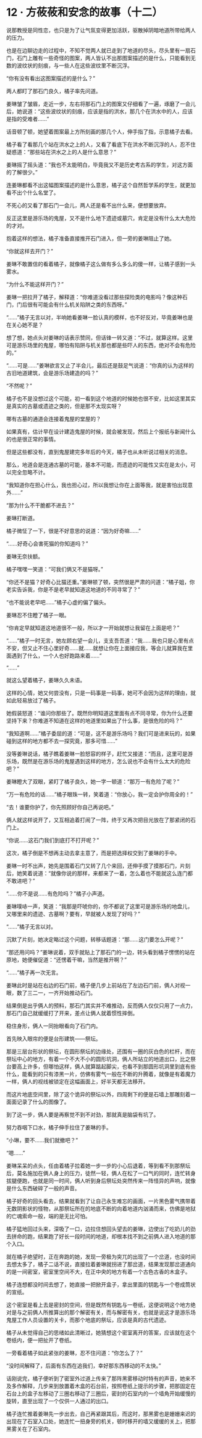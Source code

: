<link rel="stylesheet" href="../styles/text.css"/>
<h1>12 · 方莜莜和安念的故事（十二）</h1>

说那教授是同性恋，也只是为了让气氛变得更加活跃，驱散掉阴暗地道所带给两人的压力。

也是在边聊边走的过程中，不知不觉两人就已走到了地道的尽头，尽头里有一扇石门，石门上雕有一些奇怪的图案，两人皆认不出那图案描述的是什么，只能看到无数的波纹状的刻痕，与一些人在这些波纹里不断沉浮。

“你有没有看出这图案描述的是什么？”

两人都盯了那石门良久，橘子率先问道。

姜琳皱了皱眉，走近一步，左右将那石门上的图案又仔细看了一遍，琢磨了一会儿后，她说道：“这些波纹状的刻痕，应该是指的洪水，那几个在洪水中的人，应该是指的受难者……”

话音顿了顿，她望着图案最上方所刻画的那几个人，伸手指了指，示意橘子去看。

橘子看了看那几个站在洪水之上的人，又看了看底下在洪水不断沉浮的人，忍不住疑惑道：“那些站在洪水之上的人是什么意思？”

姜琳摇了摇头道：“我也不太能明白，毕竟我又不是历史考古系的学生，对这方面的了解很少。”

连姜琳都看不出这幅图案描述的是什么意思，橘子这个自然哲学系的学生，就更加看不出个什么名堂了。

不死心的又看了那石门一会儿，两人还是看不出什么来，便想要放弃。

反正这里是游乐场的鬼屋，又不是什么地下遗迹或墓穴，肯定是没有什么太大危险的才对。

抱着这样的想法，橘子准备直接推开石门进入，但一旁的姜琳阻止了她。

“你就这样去开门？”

姜琳不敢置信的看着橘子，就像橘子这么做有多么多么的傻一样，让橘子感到一头雾水。

“为什么不能这样开门？”

姜琳一把拉开了橘子，解释道：“你难道没看过那些探险类的电影吗？像这种石门，门后很有可能会有什么机关陷阱之类的东西呀。”

“……”橘子无言以对，半响她看姜琳一脸认真的模样，也不好反对，毕竟姜琳也是在关心她不是？

想了想，她点头对姜琳的话表示赞同，但话锋一转又道：“不过，就算这样。这里可是游乐场里的鬼屋，哪怕有陷阱与机关那也都是些吓人的东西，绝对不会有危险的。”

“……可是……”姜琳欲言又止了半会儿，最后还是鼓足气说道：“你真的认为这样的古旧地道建筑，会是游乐场建造的吗？”

“不然呢？”

橘子也不是没想过这个可能，初一看到这个地道的时候她也很不安，比如这里其实是真实的古墓或遗迹之类的，但是那不太现实呀？

哪有古墓的通道会连接着鬼屋的堂屋的？

如果真有，估计早在设计建造鬼屋的时候，就会被发现，然后上个报纸与新闻什么的也是很正常的事情。

但是这些都没有，直到鬼屋建完多年后的今天，橘子也从未听说过相关的消息。

那么，地道会是连通古墓的可能，基本不可能，而遗迹的可能性又实在是太小，可以完全忽略不计。

“我知道你在担心什么，我也担心过，所以我想让你在上面等我，就是害怕出现意外……”

“那为什么不干脆都不进去？”

姜琳打断道。

橘子微怔了一下，很是不好意思的说道：“因为好奇嘛……”

“……好奇心会害死猫的你知道吗？”

姜琳无奈扶额。

橘子嘿嘿一笑道：“可我们俩又不是猫呀。”

“你还不是猫？好奇心比猫还重。”姜琳顿了顿，突然很是严肃的问道：“橘子姐，你老实告诉我，你是不是老早就知道这地道的不同寻常了？”

“也不能说老早吧……”橘子心虚的偏了偏头。

姜琳忍不住瞪了橘子一眼。

“你肯定早就知道这地道很不一般，所以才一开始就想让我留在上面是吧？”

“……”橘子一时无言，她左顾右望一会儿，支支吾吾道：“我……我也只是心里有点不安，但又止不住心里好奇……就……就想让你在上面接应我，等会儿就算我在里面遇到了什么，一个人也好跑路来着……”

“……”

就这么望着橘子，姜琳久久未语。

这样的心情，她又何尝没有，只是一码事是一码事，她可不会因为这样的理由，就如此轻易放过了橘子。

她假装怒道：“谁问你那些了。既然你明知道这里面有点不同寻常，你为什么还要坚持下来？你难道不知道在这样的地道里如果出了什么事，是很危险的吗？”

“我知道啊……”橘子委屈的道：“可是，这不是游乐场吗？我们可是进来玩的，如果碰到这样的地方都不去一探究竟，那多可惜……”

没等姜琳说话，橘子瞧着姜琳一脸怒容的样子，赶忙又接道：“而且，这里可是游乐场，既然是在游乐场的鬼屋遇到这样的地方，怎么说也不会有什么太大的危险吧？”

姜琳瞪大了双眼，紧盯了橘子良久，她一字一顿道：“那万一有危险了呢？”

“万一有危险的话……”橘子眼珠一转，笑着道：“你放心，我一定会护你周全的！”

“去！谁要你护了，你先照顾好你自己再说吧。”

俩人就这样说开了，又互相追着打闹了一阵，终于又再次把目光放在了那紧闭的石门上。

“你说……这石门我们到底打不打开呢？”

这次，橘子倒是不想再主动去拿主意了，而是把选择权交到了姜琳的手中。

姜琳一时不出声，她先是围着石门又转了几个来回，还伸手摸了摸那石门，片刻后，她笑着说道：“就像你说的那样，来都来了一着，怎么着也不能就这么连门都不敢进吧？”

“……你不是说……有危险吗？”橘子小声道。

姜琳噗哧一声，笑道：“我那是吓唬你的，你不都说了这里可是游乐场的地盘儿，又哪里来的遗迹、古墓啊？要有，早就被人发现了好吗？”

“……”橘子无言以对。

沉默了片刻，她决定略过这个问题，转移话题道：“那……这门要怎么开呢？”

“那还用问吗？”姜琳说着，双手就贴上了那石门的一边，转头看到橘子愣愣的站在原地，她便催促道：“还愣着干嘛，当然是推开啊？”

“……”橘子再一次无言。

姜琳此时是站在右边的石门前，橘子便几步上前站在了左边石门前，俩人对视一眼，数了三二一，一齐开始推动石门。

结果倒是出乎俩人的预料，那石门其实并不难推动，反而俩人仅仅只用了一点力，那石门自己就缓缓打了开来，差点让俩人就着惯性摔倒。

稳住身形，俩人一同抬眼看向了石门内。

首先映入眼帘的便是台形建筑——祭坛。

那是三层台形状的祭坛，在圆形祭坛的边缘处，还围有一圈的灰白色的栏杆，而在祭坛中心的地方，有着一个不大不小的圆形坑洞，俩人所站立的地道出口，比之祭台要高上许多，但哪怕这样，俩人就算踮起脚尖，也看不到那圆形坑洞里到底有些什么，能看到的只有漆黑一片，仿佛有雾气一般在不断的升腾着，就像是有着魔力一样，俩人的视线被锁定在这幅画面上，好半天都无法移开。

而这片地底空间里，除了这个诡异的祭坛以外，四周剩下的便是石墙上那雕刻着一面面记录了什么的图像了。

到了这一步，俩人要是再察觉不到不对劲，那就真是脑袋有坑了。

努力吞咽下口水，橘子伸手拉住了姜琳的手。

“小琳，要不……我们就撤吧？”

“嗯……”

姜琳呆呆的点头，任由着橘子拉着她一步一步的小心后退着，等到看不到那祭坛后，莫名施加在俩人身上的压力，徒然一轻，俩人在松了一口气的同时，连忙转身拔腿便跑，也就是同一时间，俩人听到身后祭坛处突然传来一阵怪异的声响，就像是什么东西破碎了一般的声音。

橘子好奇的回头看去，结果就看到了让自己永生难忘的画面，一片黑色雾气携带着无数阴影状的怪物，从那祭坛所在的地底不断的向着地道内汹涌而来，仿佛是地狱的亡魂索命一般，端的是无比可怕。

橘子猛地回过头来，深吸了一口，边拉住想回头望去的姜琳，边使出了吃奶儿的劲去拼命的跑，结果跑了好长一段时间的地道，却根本找不到之前俩人进入地道的那个入口。

就在橘子绝望时，正在奔跑的她，发现一旁极为突兀的出现了一个岔道，也没时间去想太多了，橘子二话不说，直接拉着姜琳就拐进了那岔道，结果发现那岔道通向的是一间密室，密室里空间不大，在正中央的地方有着一个古色古香的木盒子。

橘子连想都没时间去想了，她直接一把掀开盒子，拿出里面的钥匙与一个卷成筒状的宣纸。

这个密室是看上去是密封的空间，但是既然有钥匙与一卷纸，这便说明这个地方绝对是与之前俩人所推算出的那个解密有关，而与解密有关，也就是说这才是游乐场鬼屋工作人员设置的关卡，而那个地底的祭坛，应该是真的古代遗迹。

橘子从未觉得自己的思绪如此清晰过，她猜想这个密室离开的答案，应该就在这个卷纸内，便一把扯开了卷纸。

一旁看着橘子如此紧张的姜琳，忍不住问道：“你怎么了？”

“没时间解释了，后面有东西在追我们，幸好那东西移动的不太快。”

话刚说完，橘子便听到了密室外过道上传来了那阵黑雾移动时特有的声音，她来不及多作解释，几步来到放置着木盒的石台前，按照卷纸上提示的步骤，把那固定在石台上的盒子左移动了三圈右移动了三圈后，密封的石室内的一个墙角开始缓慢的旋转，直至出现了一个仅供一人通过的出口。

橘子连忙推着姜琳先一步出去，自己再紧跟其后，而这时，那黑雾也是姗姗来迟的出现在了石室入口处，她连忙一扭身旁的机关，顿时移开的墙又缓缓的关上，把那黑雾关在了石室内。
